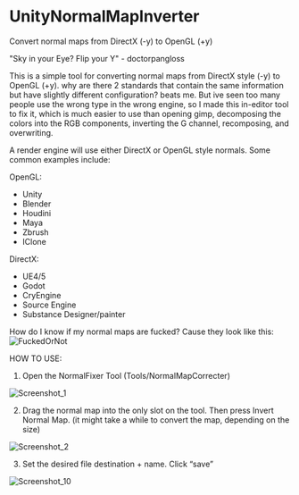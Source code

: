 # UnityNormalMapInverter
Convert normal maps from DirectX (-y) to OpenGL (+y)

"Sky in your Eye? Flip your Y" - doctorpangloss

This is a simple tool for converting normal maps from DirectX style (-y) to OpenGL (+y). why are there 2 standards that contain the same information but have slightly different configuration? beats me. But ive seen too many people use the wrong type in the wrong engine, so I made this in-editor tool to fix it, which is much easier to use than opening gimp, decomposing the colors into the RGB components, inverting the G channel, recomposing, and overwriting. 

A render engine will use either DirectX or OpenGL style normals. Some common examples include:

 OpenGL:
  - Unity
  - Blender
  - Houdini
  - Maya
  - Zbrush
  - IClone

 DirectX:
  - UE4/5
  - Godot
  - CryEngine
  - Source Engine
  - Substance Designer/painter

How do I know if my normal maps are fucked?
Cause they look like this:
![FuckedOrNot](https://user-images.githubusercontent.com/59656122/162627338-a93b8efc-a28a-4a94-907a-1ec95cbeb385.png)



HOW TO USE:
1) Open the NormalFixer Tool (Tools/NormalMapCorrecter)

![Screenshot_1](https://user-images.githubusercontent.com/59656122/162627605-31853625-b927-40e6-8de8-0a49481c41dd.png)

2) Drag the normal map into the only slot on the tool. Then press Invert Normal Map. (it might take a while to convert the map, depending on the size)

![Screenshot_2](https://user-images.githubusercontent.com/59656122/162627615-c6bf833f-543f-44cb-b52a-ffe1c36e546b.png)

3) Set the desired file destination + name. Click “save”

![Screenshot_10](https://user-images.githubusercontent.com/59656122/162627620-d5ee8fa5-20a9-4df7-8a99-3a132cc5fab7.png)
